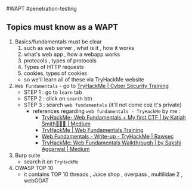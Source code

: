 #WAPT #penetration-testing 

## Topics must know as a WAPT
1) Basics/fundamentals must be clear
	1) such as web server , what is it , how it works
	2) what's web app , how a webapp works
	3) protocols , types of protocols
	4) Types of HTTP requests
	5) cookies, types of cookies
	- so we'll learn all of these via TryHackMe website
2) `Web Fundamentals` - go to [TryHackMe | Cyber Security Training](https://tryhackme.com/)
	- STEP 1 : go to `learn` tab
	- STEP 2 : click on `search` btn
	- STEP 3 : search `web fundamentals` (it'll not come coz it's private)
		- references regarding `web fundamentals - TryHackMe` by me : 
			- [TryHackMe- Web Fundamentals + My first CTF | by Katjah Smith👩🏽‍💻 | Medium](https://katjah-smith.medium.com/tryhackme-web-fundamentals-my-first-ctf-a9b197f234df)
			- [TryHackMe | Web Fundamentals Training](https://tryhackme.com/path/outline/web)
			- [Web Fundamentals - Write-up - TryHackMe | Rawsec](https://blog.raw.pm/en/TryHackMe-Web-Fundamentals-write-up/)
			- [TryHackMe: Web Fundamentals Walkthrough | by Sakshi Aggarwal | Medium](https://sakshiaggarwal0502.medium.com/tryhackme-web-fundamentals-walkthrough-d2a65dc045be)
3) Burp suite
	- search it on `TryHackMe`
4) OWASP TOP 10
	- it contains TOP 10 threads , Juice shop , overpass , multilidae 2 , webGOAT